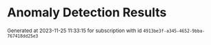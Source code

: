 # Anomaly Detection Results


<sup>Generated at 2023-11-25 11:33:15 for subscription with id `4913be3f-a345-4652-9bba-767418dd25e3`</sup>
